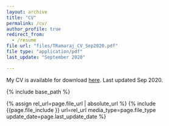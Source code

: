 ```yaml
---
layout: archive
title: "CV"
permalink: /cv/
author_profile: true
redirect_from:
  - /resume
file url: "files/TRamaraj_CV_Sep2020.pdf"
file type: "application/pdf"
last_update: "September 2020"

---
```


My CV is available for download [here](https://tramaraj.github.io/files/TRamaraj_CV_Sep2020.pdf). Last updated Sep 2020.


{% include base_path %}

{% assign rel_url=page.file_url | absolute_url %}
{% include {{page.file_include }} url=rel_url media_type=page.file_type update_date=page.last_update_date %}


